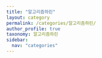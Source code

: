 ```yaml
---
title: "알고리즘하린"
layout: category
permalink: /categories/알고리즘하린/
author_profile: true
taxonomy: 알고리즘하린
sidebar:
  nav: "categories"
---
```

